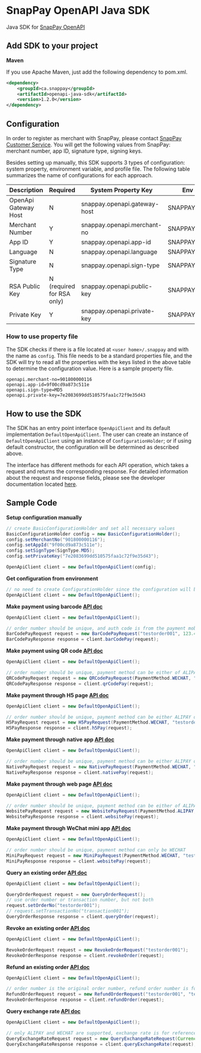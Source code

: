 # SnapPay OpenAPI Java SDK

Java SDK for [SnapPay OpenAPI](https://developer.snappay.ca/openapi.html)

## Add SDK to your project

**Maven**

If you use Apache Maven, just add the following dependency to pom.xml.

```xml
<dependency>
    <groupId>ca.snappay</groupId>
    <artifactId>openapi-java-sdk</artifactId>
    <version>1.2.0</version>
</dependency>
```

## Configuration

In order to register as merchant with SnapPay, please contact [SnapPay Customer Service](https://www.snappay.ca/contact-us/). You will get the following values from SnapPay: merchant number, app ID, signature type, signing keys.

Besides setting up manually, this SDK supports 3 types of configuration: system property, environment variable, and profile file. The following table summarizes the name of configurations for each approach.

| Description | Required | System Property Key | Env Variable Key | Profile File Key | Default Value | Sample Value |
| --- | --- | --- | --- | --- | --- | --- |
| OpenApi Gateway Host | N | snappay.openapi.gateway-host | SNAPPAY_GATEWAY_HOST | openapi.gateway-host | open.snappay.ca | |
| Merchant Number | Y | snappay.openapi.merchant-no | SNAPPAY_MERCHANT_NO | openapi.merchant-no | | 901800000116 |
| App ID | Y | snappay.openapi.app-id | SNAPPAY_APP_ID | openapi.app-id | | 9f00cd9a873c511e |
| Language | N | snappay.openapi.language | SNAPPAY_LANGUAGE | openapi.language | en-US | en-US or zh-CN|
| Signature Type | N | snappay.openapi.sign-type | SNAPPAY_SIGN_TYPE | openapi.sign-type | MD5 | MD5 or RSA |
| RSA Public Key | N (required for RSA only) | snappay.openapi.public-key | SNAPPAY_PUBLIC_KEY | openapi.public-key | | |
| Private Key | Y | snappay.openapi.private-key | SNAPPAY_PRIVATE_KEY | openapi.private-key | | 7e2083699dd510575faa1c72f9e35d43 |

### How to use property file

The SDK checks if there is a file located at `<user home>/.snappay` and with the name as `config`. This file needs to be a standard properties file, and the SDK will try to read all the properties with the keys listed in the above table to determine the configuration value. Here is a sample property file.

```
openapi.merchant-no=901800000116
openapi.app-id=9f00cd9a873c511e
openapi.sign-type=MD5
openapi.private-key=7e2083699dd510575faa1c72f9e35d43
```

## How to use the SDK

The SDK has an entry point interface `OpenApiClient` and its default implementation `DefaultOpenApiClient`. The user can create an instance of `DefaultOpenApiClient` using an instance of `ConfigurationHolder`; or if using default constructor, the configuration will be determined as described above.

The interface has different methods for each API operation, which takes a request and returns the corresponding response. For detailed information about the request and response fields, please see the developer documentation located [here](https://developer.snappay.ca/openapi.html).

## Sample Code

**Setup configuration manually**

```java
// create BasicConfigurationHolder and set all necessary values
BasicConfigurationHolder config = new BasicConfigurationHolder();
config.setMerchantNo("901800000116");
config.setAppId("9f00cd9a873c511e");
config.setSignType(SignType.MD5);
config.setPrivateKey("7e2083699dd510575faa1c72f9e35d43");

OpenApiClient client = new DefaultOpenApiClient(config);
```

**Get configuration from environment**

```java
// no need to create ConfigurationHolder since the configuration will be retrieved from environment
OpenApiClient client = new DefaultOpenApiClient();
```

**Make payment using barcode [API doc](https://developer.snappay.ca/openapi.html#pay-apis-barcode-pay-api-post)**

```java
OpenApiClient client = new DefaultOpenApiClient();

// order number should be unique, and auth code is from the payment mobile app (AliPay, WeChat, etc.)
BarCodePayRequest request = new BarCodePayRequest("testorder001", 123.45, "this is a test order", "134512345678901234");
BarCodePayResponse response = client.barCodePay(request);
```

**Make payment using QR code [API doc](https://developer.snappay.ca/openapi.html#pay-apis-transaction-qr-code-pay-api-post)**

```java
OpenApiClient client = new DefaultOpenApiClient();

// order number should be unique, payment method can be either of ALIPAY, WECHAT, and UNIONPAY_QR
QRCodePayRequest request = new QRCodePayRequest(PaymentMethod.WECHAT, "testorder002", 123.45, "this is a test order");
QRCodePayResponse response = client.qrCodePay(request);
```

**Make payment through H5 page [API doc](https://developer.snappay.ca/openapi.html#pay-apis-h5-pay-api-post)**

```java
OpenApiClient client = new DefaultOpenApiClient();

// order number should be unique, payment method can be either ALIPAY or WECHAT
H5PayRequest request = new H5PayRequest(PaymentMethod.WECHAT, "testorder003", 123.45, "this is a test order");
H5PayResponse response = client.h5Pay(request);
```

**Make payment through native app [API doc](https://developer.snappay.ca/openapi.html#pay-apis-native-app-pay-api-post)**

```java
OpenApiClient client = new DefaultOpenApiClient();

// order number should be unique, payment method can be either ALIPAY or WECHAT
NativePayRequest request = new NativePayRequest(PaymentMethod.WECHAT, "testorder004", 123.45, "this is a test order");
NativePayResponse response = client.nativePay(request);
```

**Make payment through web page [API doc](https://developer.snappay.ca/openapi.html#pay-apis-website-pay-api-post)**

```java
OpenApiClient client = new DefaultOpenApiClient();

// order number should be unique, payment method can be either of ALIPAY, UNIONPAY, or CREDITCARD_PAYBYTOKEN
WebsitePayRequest request = new WebsitePayRequest(PaymentMethod.ALIPAY, "testorder005", 123.45, "this is a test order");
WebsitePayResponse response = client.websitePay(request);
```

**Make payment through WeChat mini app [API doc](https://developer.snappay.ca/openapi.html#pay-apis-mini-program-api-post)**

```java
OpenApiClient client = new DefaultOpenApiClient();

// order number should be unique, payment method can only be WECHAT
MiniPayRequest request = new MiniPayRequest(PaymentMethod.WECHAT, "testorder006", 123.45, "this is a test order");
MiniPayResponse response = client.websitePay(request);
```

**Query an existing order [API doc](https://developer.snappay.ca/openapi.html#order-apis-query-order-api-post)**

```java
OpenApiClient client = new DefaultOpenApiClient();

QueryOrderRequest request = new QueryOrderRequest();
// use order number or transaction number, but not both
request.setOrderNo("testorder001");
// request.setTransactionNo("transaction001");
QueryOrderResponse response = client.queryOrder(request);
```

**Revoke an existing order [API doc](https://developer.snappay.ca/openapi.html#order-apis-revoke-order-api-post)**

```java
OpenApiClient client = new DefaultOpenApiClient();

RevokeOrderRequest request = new RevokeOrderRequest("testorder001");
RevokeOrderResponse response = client.revokeOrder(request);
```

**Refund an existing order [API doc](https://developer.snappay.ca/openapi.html#order-apis-refund-api-post)**

```java
OpenApiClient client = new DefaultOpenApiClient();

// order number is the original order number, refund order number is for the refund transaction, and has to be unique
RefundOrderRequest request = new RefundOrderRequest("testorder001", "testorder100", 50);
RevokeOrderResponse response = client.refundOrder(request);
```

**Query exchange rate [API doc](https://developer.snappay.ca/openapi.html#order-apis-query-exchange-rate-post)**

```java
OpenApiClient client = new DefaultOpenApiClient();

// only ALIPAY and WECHAT are supported, exchange rate is for reference only
QueryExchangeRateRequest request = new QueryExchangeRateRequest(Currency.CAD, PaymentMethod.WECHAT);
QueryExchangeRateResponse response = client.queryExchangeRate(request);
```
